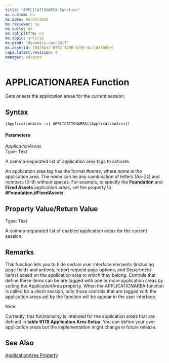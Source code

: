 ```yaml
---
title: "APPLICATIONAREA Function"
ms.custom: na
ms.date: 06/04/2016
ms.reviewer: na
ms.suite: na
ms.tgt_pltfrm: na
ms.topic: article
ms-prod: "dynamics-nav-2017"
ms.assetid: f0428b42-0352-4298-8299-dcc1de1809e1
caps.latest.revision: 4
manager: edupont
---
```

# APPLICATIONAREA Function
Gets or sets the application areas for the current session.  
  
## Syntax  
  
```  
[ApplicationArea :=] APPLICATIONAREA([ApplicationArea])  
```  
  
#### Parameters  
 *ApplicationAreas*  
 Type: Text  
  
 A comma-separated list of application area tags to activate.  
  
 An application area tag has the format \#*name*, where *name* is the application area. The *name* can be any combination of letters \(Aa-Zz\) and numbers \(0-9\) without spaces. For example, to specify the **Foundation** and **Fixed Assets** application areas, set the property to **\#Foundation,\#FixedAssets**.  
  
## Property Value/Return Value  
 Type: Text  
  
 A comma-separated list of enabled application areas for the current session.  
  
## Remarks  
 This function lets  you to hide certain user interface elements \(including page fields and actions, report request page options, and Department items\) based on the application area to which they belong. Controls that define these items can be are tagged with one or more application areas by setting the ApplicationArea property. When the APPLICATIONAREA function is called for a client session, only those controls that are tagged with the application areas set by the function will be appear in the user interface.  
  
> [!NOTE]  
>  Currently, this functionality is intended for the application areas that are defined in **table 9178 Application Ares Setup**. You can define your own application areas but the implementation might change in future release.  
  
## See Also  
 [ApplicationArea Property](ApplicationArea-Property.md)